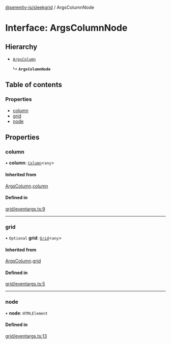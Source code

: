 [@serenity-is/sleekgrid](../README.md) / ArgsColumnNode

# Interface: ArgsColumnNode

## Hierarchy

- [`ArgsColumn`](ArgsColumn.md)

  ↳ **`ArgsColumnNode`**

## Table of contents

### Properties

- [column](ArgsColumnNode.md#column)
- [grid](ArgsColumnNode.md#grid)
- [node](ArgsColumnNode.md#node)

## Properties

### column

• **column**: [`Column`](Column.md)\<`any`\>

#### Inherited from

[ArgsColumn](ArgsColumn.md).[column](ArgsColumn.md#column)

#### Defined in

[grid/eventargs.ts:9](https://github.com/serenity-is/sleekgrid/blob/master/src/grid/eventargs.ts#L9)

___

### grid

• `Optional` **grid**: [`Grid`](../classes/Grid.md)\<`any`\>

#### Inherited from

[ArgsColumn](ArgsColumn.md).[grid](ArgsColumn.md#grid)

#### Defined in

[grid/eventargs.ts:5](https://github.com/serenity-is/sleekgrid/blob/master/src/grid/eventargs.ts#L5)

___

### node

• **node**: `HTMLElement`

#### Defined in

[grid/eventargs.ts:13](https://github.com/serenity-is/sleekgrid/blob/master/src/grid/eventargs.ts#L13)
